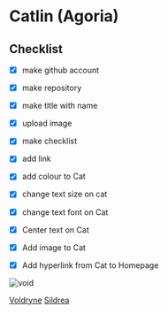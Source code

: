 # Catlin (Agoria)
## Checklist

- [x] make github account
  
- [x] make repository

- [x] make title with name

- [x] upload image

- [x] make checklist

- [x] add link

- [x] add colour to Cat

- [x] change text size on cat

- [x] change text font on Cat

- [x] Center text on Cat

- [x] Add image to Cat

- [x] Add hyperlink from Cat to Homepage

![void](https://pics.craiyon.com/2023-11-28/3qdNaUtnSc2p4kfBKNy3ug.webp)


[Voldryne](https://chocomelody1.github.io/Cat/)
[Sildrea](https://chocomelody1.github.io/Sildrea/)

